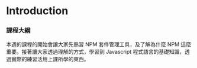 # Introduction

### 課程大綱

本週的課程的開始會讓大家先熟習 NPM 套件管理工具，及了解為什麼 NPM 這麼重要。接著讓大家透過理解的方式，學習到 Javascript 程式語言的基礎知識，透過實際的練習活用上課所學的東西。